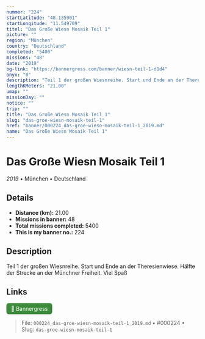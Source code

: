 ```yaml
---
nummer: "224"
startLatitude: "48.135901"
startLongitude: "11.549709"
titel: "Das Große Wiesn Mosaik Teil 1"
picture: ""
region: "München"
country: "Deutschland"
completed: "5400"
missions: "48"
date: "2019"
bg-link: "https://bannergress.com/banner/wiesn-teil-1-d1d4"
onyx: "0"
description: "Teil 1 der großen Wiesnreihe. Start und Ende an der Theresienwiese. Hälfte der Strecke an der Münchner Freiheit. Viel Spaß"
lengthKMeters: "21,00"
umap: ""
missionDay: ""
notice: ""
trip: ""
title: "Das Große Wiesn Mosaik Teil 1"
slug: "das-groe-wiesn-mosaik-teil-1"
href: "banner/000224_das-groe-wiesn-mosaik-teil-1_2019.md"
name: "Das Große Wiesn Mosaik Teil 1"
---
```

# Das Große Wiesn Mosaik Teil 1

*2019* • München • Deutschland





## Details
- **Distance (km):** 21.00
- **Missions in banner:** 48
- **Total missions completed:** 5400
- **This is my banner no.:** 224



## Description
Teil 1 der großen Wiesnreihe. Start und Ende an der Theresienwiese. Hälfte der Strecke an der Münchner Freiheit. Viel Spaß



## Links
<a href="https://bannergress.com/banner/wiesn-teil-1-d1d4" target="_blank" style="display:inline-block;margin-right:8px;padding:6px 12px;background:#3c8b3c;color:#fff;text-decoration:none;border-radius:6px;">🔗 Bannergress</a>



> File: `000224_das-groe-wiesn-mosaik-teil-1_2019.md`
> • #000224
> • Slug: `das-groe-wiesn-mosaik-teil-1`
